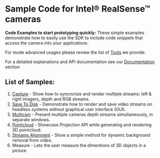 # Sample Code for Intel® RealSense™ cameras
**Code Examples to start prototyping quickly:** These simple examples demonstrate how to easily use the SDK to include code snippets that access the camera into your applications.  

For mode advanced usages please review the list of [Tools](../tools) we provide. 

For a detailed explanations and API documentation see our [Documentation](../doc) section 
 
## List of Samples:

1. [Capture](./capture) - Show how to syncronize and render multiple streams: left & right imagers, depth and RGB streams. 
2. [Save To Disk](./save-to-disk) - Demonstrate how to render and save video streams on headless systems without graphical user interface (GUI). 
3. [Multicam](./multicam) - Present multiple cameras depth streams simultaneously, in separate windows.
4. [Pointcloud](./pointcloud) - Showcase Projection API while generating and rendering 3D pointcloud. 
5. [Streams Alignment](./align) - Show a simple method for dynamic background removal from video. 
6. Measure - Lets the user measure the dimentions of 3D objects in a picture.

